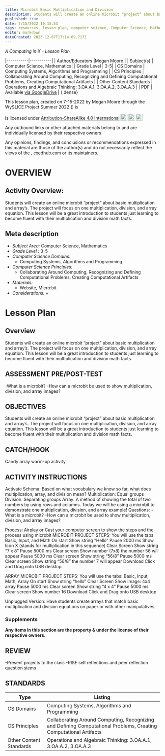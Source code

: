 ```yaml
---
title: Microbit Basic Multiplication and Division
description: Students will create an online microbit “project” about basic multiplication and array’s. The project will focus on one multiplication, division, and array equation. This lesson will be a great introduction to students just learning to become fluent with their multiplication and division math facts.
published: true
date: 7/15/2022 10:15:53
tags: resources, lesson plan, computer science, Computer Science, Mathematics 
editor: markdown
dateCreated: 2023-12-07T17:14:09.717Z
---
```

*A Computing in X - Lesson Plan*

|-----------|-----------|
| Author/Educators |Megan Moore |
| Subject(s) | Computer Science, Mathematics|
| Grade Level | 3-5|
| CS Domains | Computing Systems, Algorithms and Programming |
| CS Principles | Collaborating Around Computing, Recognizing and Defining Computational Problems, Creating Computational Artifacts |
| Other Content Standards | Operations and Algebraic Thinking: 3.OA.A.1, 3.OA.A.2, 3.OA.A.3 | 
| PDF | Available [via GoogleDrive]() |
{.dense}






This lesson plan, created on 7-15-2022 by Megan Moore through the  WySLICE Project Summer 2022 () is  <p xmlns:cc="http://creativecommons.org/ns#" >  is licensed under <a href="http://creativecommons.org/licenses/by-sa/4.0/?ref=chooser-v1" target="_blank" rel="license noopener noreferrer" style="display:inline-block;">Attribution-ShareAlike 4.0 International<img style="height:22px!important;margin-left:3px;vertical-align:text-bottom;" src="https://mirrors.creativecommons.org/presskit/icons/cc.svg?ref=chooser-v1"><img style="height:22px!important;margin-left:3px;vertical-align:text-bottom;" src="https://mirrors.creativecommons.org/presskit/icons/by.svg?ref=chooser-v1"><img style="height:22px!important;margin-left:3px;vertical-align:text-bottom;" src="https://mirrors.creativecommons.org/presskit/icons/sa.svg?ref=chooser-v1"></a></p>


Any outbound links or other attached materials belong to and are individually licensed by their respective owners. 


Any opinions, findings, and conclusions or recommendations expressed in this material are those of the author(s) and do not necessarily reflect the views of the , cxedhub.com or its maintainers.


# OVERVIEW
## Activity Overview:  
Students will create an online microbit “project” about basic multiplication and array’s. The project will focus on one multiplication, division, and array equation. This lesson will be a great introduction to students just learning to become fluent with their multiplication and division math facts.
## Meta description
+ *Subject Area:* Computer Science, Mathematics 
+ *Grade Level :* 3-5 
+ *Computer Science Domains:*
   + Computing Systems, Algorithms and Programming
+ *Computer Science Principles:*
   + Collaborating Around Computing, Recognizing and Defining Computational Problems, Creating Computational Artifacts
+ *Materials:* 
   + Website, Micro:bit
+ *Considerations:*
   + 


# Lesson Plan
## Overview
Students will create an online microbit “project” about basic multiplication and array’s. The project will focus on one multiplication, division, and array equation. This lesson will be a great introduction to students just learning to become fluent with their multiplication and division math facts.
## ASSESSMENT PRE/POST-TEST
-What is a microbit?
-How can a microbit be used to show multiplication, division, and array images?
## OBJECTIVES
Students will create an online microbit “project” about basic multiplication and array’s. The project will focus on one multiplication, division, and array equation. This lesson will be a great introduction to students just learning to become fluent with their multiplication and division math facts.


## CATCH/HOOK
Candy array warm-up activity


## ACTIVITY INSTRUCTIONS
Activate Schema: Based on what vocabulary we know so far, what does multiplication, array, and division mean? 
        Multiplication: Equal groups
        Division: Separating groups
        Array: A method of showing the total of two numbers by using rows and columns. 
Today we will be using a microbit to demonstrate one multiplication, division, and array example! 
Questions: 
-What is a microbit?
-How can a microbit be used to show multiplication, division, and array images? 


Process: 
Airplay or Cast your computer screen to show the steps and the process using microbit
MICROBIT PROJECT STEPS: 
You will use the tabs: Basic, Input, and Math 
On start
Show string “Hello”
Pause 2000 ms
Show Icon X (stands for multiplication in this sequence) 
Clear Screen 
Show string “7 x 8”
Pause 5000 ms
Clear screen
Show number (7x8) the number 56 will appear
Pause 5000 ms
Clear screen
Show string “56/8”
Pause 5000 ms
Clear screen 
Show string “56/8” the number 7 will appear 
Download
Click and Drag onto USB desktop 


ARRAY MICROBIT PROJECT STEPS: 
You will use the tabs: Basic, Input, Math, Array 
On start
Show string “hello”
Clear Screen
Show image: 4x4 array 
Pause 5000 ms
Clear screen
Show string “4 x 4” 
Pause 5000 ms
Clear screen
Show number 16 
Download 
Click and Drag onto USB desktop 




Unplugged Version: Have students create arrays that match basic multiplication and division equations on paper or with other manipulatives.


### Supplements
**Any items in this section are the property & under the license of their respective owners.**






## REVIEW
-Present projects to the class 
-RISE self reflections and peer reflection question stems
## STANDARDS        
| Type | Listing | 
|-----------|-----------|
| CS Domains  | Computing Systems, Algorithms and Programming|
| CS Principles   | Collaborating Around Computing, Recognizing and Defining Computational Problems, Creating Computational Artifacts|
| Other Content Standards | Operations and Algebraic Thinking: 3.OA.A.1, 3.OA.A.2, 3.OA.A.3  |